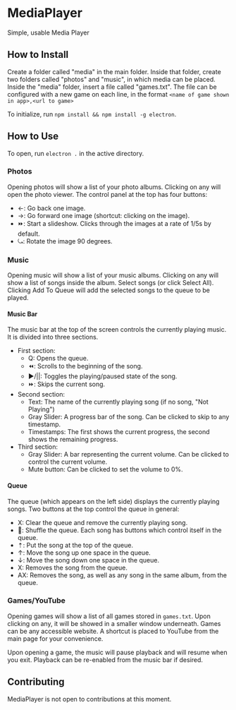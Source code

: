 # MediaPlayer
Simple, usable Media Player

## How to Install
Create a folder called "media" in the main folder. Inside that folder, create two folders called "photos" and "music", in which media can be placed. Inside the "media" folder, insert a file called "games.txt". The file can be configured with a new game on each line, in the format
`<name of game shown in app>,<url to game>`

To initialize, run `npm install && npm install -g electron`.

## How to Use
To open, run `electron .` in the active directory.

### Photos
Opening photos will show a list of your photo albums. Clicking on any will open the photo viewer. The control panel at the top has four buttons:
  - ←: Go back one image.
  - →: Go forward one image (shortcut: clicking on the image).
  - ⏩: Start a slideshow. Clicks through the images at a rate of 1/5s by default.
  - ⤿: Rotate the image 90 degrees.

### Music
Opening music will show a list of your music albums. Clicking on any will show a list of songs inside the album. Select songs (or click Select All). Clicking Add To Queue will add the selected songs to the queue to be played.

#### Music Bar
The music bar at the top of the screen controls the currently playing music. It is divided into three sections.
  - First section:
    - Q: Opens the queue.
    - ⏪: Scrolls to the beginning of the song.
    - ▶/||: Toggles the playing/paused state of the song.
    - ⏩: Skips the current song.
  - Second section:
    - Text: The name of the currently playing song (if no song, "Not Playing")
    - Gray Slider: A progress bar of the song. Can be clicked to skip to any timestamp.
    - Timestamps: The first shows the current progress, the second shows the remaining progress.
  - Third section:
    - Gray Slider: A bar representing the current volume. Can be clicked to control the current volume.
    - Mute button: Can be clicked to set the volume to 0%.

#### Queue
The queue (which appears on the left side) displays the currently playing songs. Two buttons at the top control the queue in general:
  - X: Clear the queue and remove the currently playing song.
  - 🔀: Shuffle the queue.
Each song has buttons which control itself in the queue.
  - ⇡: Put the song at the top of the queue.
  - ↑: Move the song up one space in the queue.
  - ↓: Move the song down one space in the queue.
  - X: Removes the song from the queue.
  - AX: Removes the song, as well as any song in the same album, from the queue.

### Games/YouTube
Opening games will show a list of all games stored in `games.txt`. Upon clicking on any, it will be showed in a smaller window underneath. Games can be any accessible website. A shortcut is placed to YouTube from the main page for your convenience.

Upon opening a game, the music will pause playback and will resume when you exit. Playback can be re-enabled from the music bar if desired.

## Contributing
MediaPlayer is not open to contributions at this moment.
